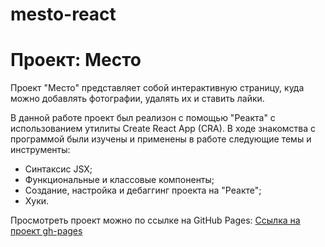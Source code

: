 # mesto-react
# Проект: Место

Проект "Место" представляет собой интерактивную страницу, куда можно добавлять фотографии, удалять их и ставить лайки.

В данной работе проект был реализон с помощью "Реакта" с использованием утилиты Create React App (CRA).
В ходе знакомства с программой были изучены и применены в работе следующие темы и инструменты:

* Синтаксис JSX;
* Функциональные и классовые компоненты;
* Создание, настройка и дебаггинг проекта на "Реакте";
* Хуки.

Просмотреть проект можно по ссылке на GitHub Pages:
[Ссылка на проект gh-pages](https://viki-b90.github.io/mesto-react/)
